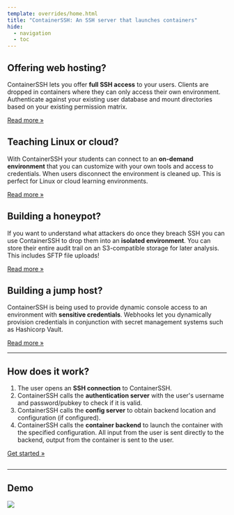 ```yaml
---
template: overrides/home.html
title: "ContainerSSH: An SSH server that launches containers"
hide:
  - navigation
  - toc
---
```


<div class="grid grid--4">
<div class="grid__box">
<h2>Offering web hosting?</h2>
<p>ContainerSSH lets you offer <strong>full SSH access</strong> to your users. Clients are dropped in containers where they can only access their own environment. Authenticate against your existing user database and mount directories based on your existing permission matrix.</p>
<p><a href="usecases/webhosting/" class="md-button">Read more »</a></p>
</div>
<div class="grid__box">
<h2>Teaching Linux or cloud?</h2>
<p>With ContainerSSH your students can connect to an <strong>on-demand environment</strong> that you can customize with your own tools and access to credentials. When users disconnect the environment is cleaned up. This is perfect for Linux or cloud learning environments.</p>
<p><a href="usecases/learning/" class="md-button">Read more »</a></p>
</div>
<div class="grid__box">
<h2>Building a honeypot?</h2>
<p>If you want to understand what attackers do once they breach SSH you can use ContainerSSH to drop them into an <strong>isolated environment</strong>. You can store their entire audit trail on an S3-compatible storage for later analysis. This includes SFTP file uploads!</p>
<p><a href="usecases/honeypots/" class="md-button">Read more »</a></p>
</div>
<div class="grid__box">
<h2>Building a jump host?</h2>
<p>ContainerSSH is being used to provide dynamic console access to an environment with <strong>sensitive credentials</strong>. Webhooks let you dynamically provision credentials in conjunction with secret management systems such as Hashicorp Vault.</p>
<p><a href="usecases/security/" class="md-button">Read more »</a></p>
</div>
</div>

---

## How does it work?

<div class="grid">
<div class="grid__box">
<ol>
<li>The user opens an <strong>SSH connection</strong> to ContainerSSH.</li>
<li>ContainerSSH calls the <strong>authentication server</strong> with the user's username and password/pubkey to check if it is valid.</li>
<li>ContainerSSH calls the <strong>config server</strong> to obtain backend location and configuration (if configured).</li>
<li>ContainerSSH calls the <strong>container backend</strong> to launch the container with the specified configuration. All input from the user is sent directly to the backend, output from the container is sent to the user.</li>
</ol>   
<p><a href="/getting-started/" class="md-button">Get started »</a></p>
</div>
<div class="grid__box">
<img src="/images/architecture.svg" alt="" />
</div>
</div>

---

## Demo

![](/images/ssh-in-action.gif)

